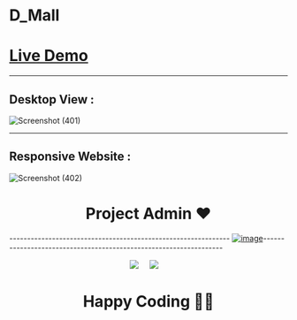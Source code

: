 # D_Mall

[<h1> Live Demo </h1>](https://dmall.netlify.app/)

<hr>

<h2> Desktop View : </h2>

![Screenshot (401)](https://user-images.githubusercontent.com/95961231/174000523-32900ec7-ac57-4cf6-9d06-95e375e62148.png)


<hr>

<h2> Responsive Website : </h2>

![Screenshot (402)](https://user-images.githubusercontent.com/95961231/174000607-e05b8b2b-55f8-4ac8-9185-58e735839499.png)

<h1 align=center> Project Admin ❤️ </h1>

-------------------------------------------------------------- [![image](https://user-images.githubusercontent.com/95961231/174293958-c76284f7-1ca4-4060-8866-44bee4fa1043.png)](https://github.com/YourOwnItsMeDHC)------------------------------------------------------------------

<p align="center">
  <a target="_blank"href="https://www.linkedin.com/in/deepak-chourasiya-079204216/"><img src="https://img.shields.io/badge/linkedin-%230077B5.svg?&style=for-the-badge&logo=linkedin&logoColor=white" /></a>&nbsp;&nbsp;&nbsp;&nbsp;
  <a target="_blank"href="https://twitter.com/DeepakC97495823"><img src="https://img.shields.io/badge/twitter-%231DA1F2.svg?&style=for-the-badge&logo=twitter&logoColor=white" /></a>&nbsp;&nbsp;&nbsp;&nbsp;
</p>
<h1 align=center>Happy Coding 👨‍💻 </h1>

